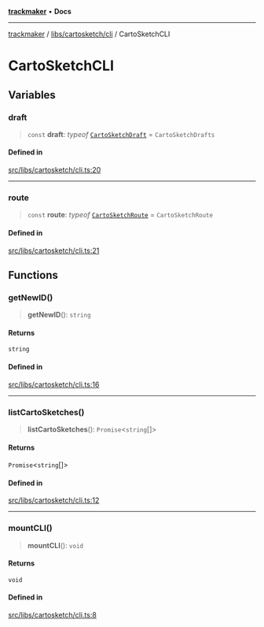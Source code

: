 [**trackmaker**](../../../../README.md) • **Docs**

***

[trackmaker](../../../../modules.md) / [libs/cartosketch/cli](../README.md) / CartoSketchCLI

# CartoSketchCLI

## Variables

### draft

> `const` **draft**: *typeof* [`CartoSketchDraft`](../../draft/namespaces/CartoSketchDraft.md) = `CartoSketchDrafts`

#### Defined in

[src/libs/cartosketch/cli.ts:20](https://github.com/Anson2251/trackmaker/blob/852db12d0b72b755ac57c96b03b560323c9f2041/src/libs/cartosketch/cli.ts#L20)

***

### route

> `const` **route**: *typeof* [`CartoSketchRoute`](../../namespaces/CartoSketch/namespaces/Routes/namespaces/CartoSketchRoute.md) = `CartoSketchRoute`

#### Defined in

[src/libs/cartosketch/cli.ts:21](https://github.com/Anson2251/trackmaker/blob/852db12d0b72b755ac57c96b03b560323c9f2041/src/libs/cartosketch/cli.ts#L21)

## Functions

### getNewID()

> **getNewID**(): `string`

#### Returns

`string`

#### Defined in

[src/libs/cartosketch/cli.ts:16](https://github.com/Anson2251/trackmaker/blob/852db12d0b72b755ac57c96b03b560323c9f2041/src/libs/cartosketch/cli.ts#L16)

***

### listCartoSketches()

> **listCartoSketches**(): `Promise`\<`string`[]\>

#### Returns

`Promise`\<`string`[]\>

#### Defined in

[src/libs/cartosketch/cli.ts:12](https://github.com/Anson2251/trackmaker/blob/852db12d0b72b755ac57c96b03b560323c9f2041/src/libs/cartosketch/cli.ts#L12)

***

### mountCLI()

> **mountCLI**(): `void`

#### Returns

`void`

#### Defined in

[src/libs/cartosketch/cli.ts:8](https://github.com/Anson2251/trackmaker/blob/852db12d0b72b755ac57c96b03b560323c9f2041/src/libs/cartosketch/cli.ts#L8)

